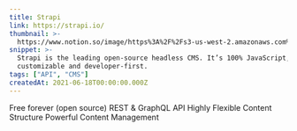 ```yaml
---
title: Strapi
link: https://strapi.io/
thumbnail: >-
  https://www.notion.so/image/https%3A%2F%2Fs3-us-west-2.amazonaws.com%2Fsecure.notion-static.com%2F3e476609-36f2-4c5e-bcf7-783c5fbdea96%2Fstrapilogo.png?table=block&id=2e389f6d-8262-4cf2-9fee-9c5223defab9&width=250&userId=0a155434-8dc8-4467-bb3a-736ec0329d1c&cache=v2
snippet: >-
  Strapi is the leading open-source headless CMS. It’s 100% JavaScript, fully
  customizable and developer-first.
tags: ["API", "CMS"]
createdAt: 2021-06-18T00:00:00.000Z
---
```

Free forever (open source)
REST & GraphQL API
Highly Flexible Content Structure
Powerful Content Management